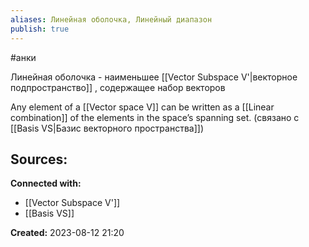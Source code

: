 ```yaml
---
aliases: Линейная оболочка, Линейный диапазон
publish: true
---
```

#анки 

Линейная оболочка - наименьшее [[Vector Subspace V'|векторное подпространство]] , содержащее набор векторов

Any element of a [[Vector space V]]  can be written as a [[Linear combination]] of the elements in the space’s spanning set. (связано с [[Basis VS|Базис векторного пространства]])

**Sources:**
- 


**Connected with:**
- [[Vector Subspace V']]
- [[Basis VS]]



**Created:** 2023-08-12 21:20